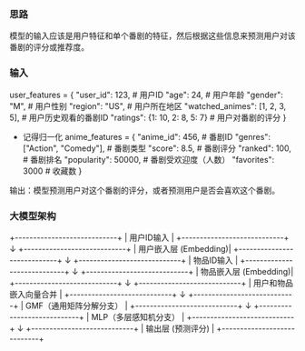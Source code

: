 ### 思路
模型的输入应该是用户特征和单个番剧的特征，然后根据这些信息来预测用户对该番剧的评分或推荐度。



### 输入


user_features = {
    "user_id": 123,  # 用户ID
    "age": 24,       # 用户年龄
    "gender": "M",   # 用户性别
    "region": "US",  # 用户所在地区
    "watched_animes": [1, 2, 3, 5],  # 用户历史观看的番剧ID
    "ratings": {1: 10, 2: 8, 5: 7}   # 用户对番剧的评分
}

- 记得归一化
anime_features = {
    "anime_id": 456,       # 番剧ID
    "genres": ["Action", "Comedy"],  # 番剧类型
    "score": 8.5,          # 番剧评分
    "ranked": 100,         # 番剧排名
    "popularity": 50000,   # 番剧受欢迎度（人数）
    "favorites": 3000      # 收藏数
}


输出：模型预测用户对这个番剧的评分，或者预测用户是否会喜欢这个番剧。


### 大模型架构
  +----------------------------+
  |         用户ID输入          |
  +----------------------------+
			  ↓
  +----------------------------+
  |       用户嵌入层 (Embedding)|
  +----------------------------+
			  ↓
  +----------------------------+
  |         物品ID输入          |
  +----------------------------+
			  ↓
  +----------------------------+
  |       物品嵌入层 (Embedding)|
  +----------------------------+
			  ↓
  +----------------------------+
  |    用户和物品嵌入向量合并    |
  +----------------------------+
			  ↓
  +----------------------------+
  |   GMF（通用矩阵分解分支）    |
  +----------------------------+
			  ↓
  +----------------------------+
  |      MLP（多层感知机分支）   |
  +----------------------------+
			  ↓
  +----------------------------+
  |         输出层 (预测评分)    |
  +----------------------------+

